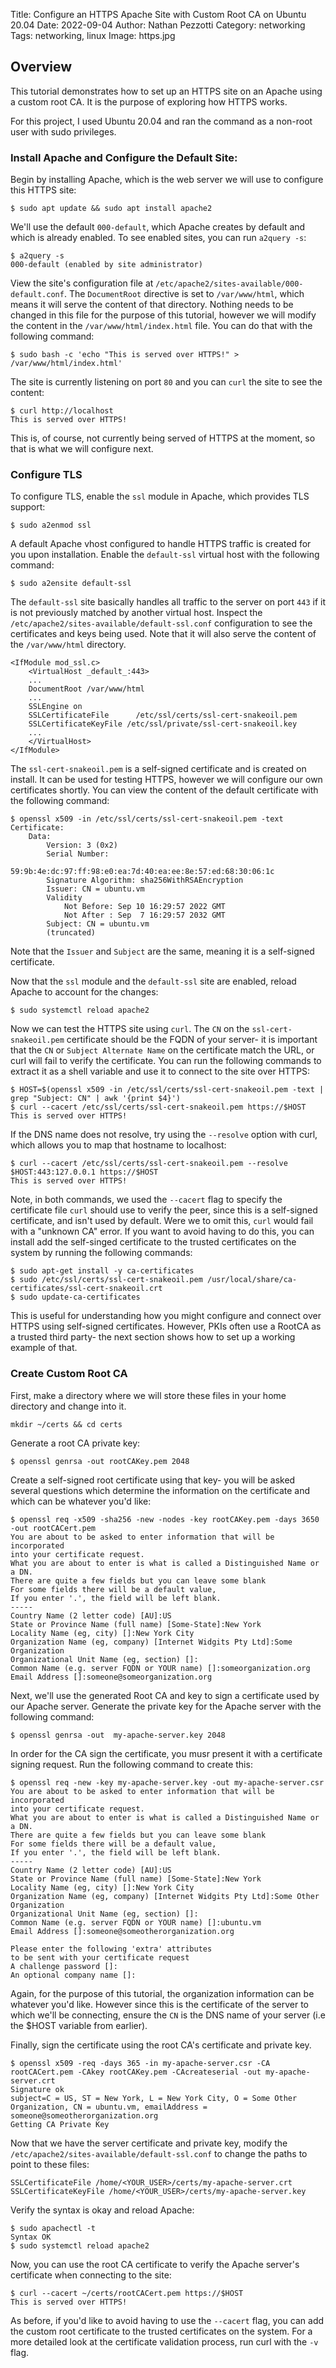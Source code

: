 Title: Configure an HTTPS Apache Site with Custom Root CA on Ubuntu 20.04
Date: 2022-09-04
Author: Nathan Pezzotti
Category: networking
Tags: networking, linux
Image: https.jpg

## Overview
This tutorial demonstrates how to set up an HTTPS site on an Apache using a custom root CA. It is  the purpose of exploring how HTTPS works.

For this project, I used Ubuntu 20.04 and ran the command as a non-root user with sudo privileges.

### Install Apache and Configure the Default Site:
Begin by installing Apache, which is the web server we will use to configure this HTTPS site:
```
$ sudo apt update && sudo apt install apache2
```
We'll use the default `000-default`, which Apache creates by default and which is already enabled. To see enabled sites, you can run `a2query -s`:
```
$ a2query -s
000-default (enabled by site administrator)
``` 
View the site's configuration file at `/etc/apache2/sites-available/000-default.conf`. The `DocumentRoot` directive is set to `/var/www/html`, which means it will serve the content of that directory. Nothing needs to be changed in this file for the purpose of this tutorial, however we will modify the content in the `/var/www/html/index.html` file. You can do that with the following command:
```
$ sudo bash -c 'echo "This is served over HTTPS!" > /var/www/html/index.html'
```
The site is currently listening on port `80` and you can `curl` the site to see the content:
```
$ curl http://localhost
This is served over HTTPS!
```
This is, of course, not currently being served of HTTPS at the moment, so that is what we will configure next. 

### Configure TLS

To configure TLS, enable the `ssl` module in Apache, which provides TLS support:
```
$ sudo a2enmod ssl
```
A default Apache vhost configured to handle HTTPS traffic is created for you upon installation. Enable the `default-ssl` virtual host with the following command:
```
$ sudo a2ensite default-ssl
```
The `default-ssl` site basically handles all traffic to the server on port `443` if it is not previously matched by another virtual host. Inspect the `/etc/apache2/sites-available/default-ssl.conf` configuration to see the certificates and keys being used. Note that it will also serve the content of the `/var/www/html` directory.
```
<IfModule mod_ssl.c>
    <VirtualHost _default_:443>
    ...
    DocumentRoot /var/www/html
    ...
    SSLEngine on
    SSLCertificateFile      /etc/ssl/certs/ssl-cert-snakeoil.pem
    SSLCertificateKeyFile /etc/ssl/private/ssl-cert-snakeoil.key
    ...
    </VirtualHost>
</IfModule>
```
The `ssl-cert-snakeoil.pem` is a self-signed certificate and is created on install. It can be used for testing HTTPS, however we will configure our own certificates shortly. You can view the content of the default certificate with the following command:
```
$ openssl x509 -in /etc/ssl/certs/ssl-cert-snakeoil.pem -text
Certificate:
    Data:
        Version: 3 (0x2)
        Serial Number:
            59:9b:4e:dc:97:ff:98:e0:ea:7d:40:ea:ee:8e:57:ed:68:30:06:1c
        Signature Algorithm: sha256WithRSAEncryption
        Issuer: CN = ubuntu.vm
        Validity
            Not Before: Sep 10 16:29:57 2022 GMT
            Not After : Sep  7 16:29:57 2032 GMT
        Subject: CN = ubuntu.vm
        (truncated)
```
Note that the `Issuer` and `Subject` are the same, meaning it is a self-signed certificate.

Now that the `ssl` module and the `default-ssl` site are enabled, reload Apache to account for the changes:
```
$ sudo systemctl reload apache2
```
Now we can test the HTTPS site using `curl`. The `CN` on the `ssl-cert-snakeoil.pem` certificate should be the FQDN of your server- it is important that the `CN` or `Subject Alternate Name` on the certificate match the URL, or curl will fail to verify the certificate. You can run the following commands to extract it as a shell variable and use it to connect to the site over HTTPS:
```
$ HOST=$(openssl x509 -in /etc/ssl/certs/ssl-cert-snakeoil.pem -text | grep "Subject: CN" | awk '{print $4}')
$ curl --cacert /etc/ssl/certs/ssl-cert-snakeoil.pem https://$HOST
This is served over HTTPS!
```
If the DNS name does not resolve, try using the `--resolve` option with curl, which allows you to map that hostname to localhost:
```
$ curl --cacert /etc/ssl/certs/ssl-cert-snakeoil.pem --resolve $HOST:443:127.0.0.1 https://$HOST
This is served over HTTPS!
```
Note, in both commands, we used the `--cacert` flag to specify the certificate file `curl` should use to verify the peer, since this is a self-signed certificate, and isn't used by default. Were we to omit this, `curl` would fail with a "unknown CA" error. If you want to avoid having to do this, you can install add the self-singed certificate to the trusted certificates on the system by running the following commands:

```
$ sudo apt-get install -y ca-certificates
$ sudo /etc/ssl/certs/ssl-cert-snakeoil.pem /usr/local/share/ca-certificates/ssl-cert-snakeoil.crt
$ sudo update-ca-certificates
```
This is useful for understanding how you might configure and connect over HTTPS using self-signed certificates. However, PKIs often use a RootCA as a trusted third party- the next section shows how to set up a working example of that.

### Create Custom Root CA
First, make a directory where we will store these files in your home directory and change into it. 
```
mkdir ~/certs && cd certs
```
Generate a root CA private key:
```
$ openssl genrsa -out rootCAKey.pem 2048
```
Create a self-signed root certificate using that key- you will be asked several questions which determine the information on the certificate and which can be whatever you'd like:
```
$ openssl req -x509 -sha256 -new -nodes -key rootCAKey.pem -days 3650 -out rootCACert.pem
You are about to be asked to enter information that will be incorporated
into your certificate request.
What you are about to enter is what is called a Distinguished Name or a DN.
There are quite a few fields but you can leave some blank
For some fields there will be a default value,
If you enter '.', the field will be left blank.
-----
Country Name (2 letter code) [AU]:US
State or Province Name (full name) [Some-State]:New York
Locality Name (eg, city) []:New York City
Organization Name (eg, company) [Internet Widgits Pty Ltd]:Some Organization
Organizational Unit Name (eg, section) []:
Common Name (e.g. server FQDN or YOUR name) []:someorganization.org
Email Address []:someone@someorganization.org
```
Next, we'll use the generated Root CA and key to sign a certificate used by our Apache server. Generate the private key for the Apache server with the following command:
```
$ openssl genrsa -out  my-apache-server.key 2048
```
In order for the CA sign the certificate, you musr present it with a certificate signing request. Run the following command to create this:
```
$ openssl req -new -key my-apache-server.key -out my-apache-server.csr
You are about to be asked to enter information that will be incorporated
into your certificate request.
What you are about to enter is what is called a Distinguished Name or a DN.
There are quite a few fields but you can leave some blank
For some fields there will be a default value,
If you enter '.', the field will be left blank.
-----
Country Name (2 letter code) [AU]:US
State or Province Name (full name) [Some-State]:New York
Locality Name (eg, city) []:New York City
Organization Name (eg, company) [Internet Widgits Pty Ltd]:Some Other Organization
Organizational Unit Name (eg, section) []:
Common Name (e.g. server FQDN or YOUR name) []:ubuntu.vm
Email Address []:someone@someotherorganization.org

Please enter the following 'extra' attributes
to be sent with your certificate request
A challenge password []:
An optional company name []:
```
Again, for the purpose of this tutorial, the organization information can be whatever you'd like. However since this is the certificate of the server to which we'll be connecting, ensure the `CN` is the DNS name of your server (i.e the $HOST variable from earlier).

Finally, sign the certificate using the root CA's certificate and private key.
```
$ openssl x509 -req -days 365 -in my-apache-server.csr -CA rootCACert.pem -CAkey rootCAKey.pem -CAcreateserial -out my-apache-server.crt
Signature ok
subject=C = US, ST = New York, L = New York City, O = Some Other Organization, CN = ubuntu.vm, emailAddress = someone@someotherorganization.org
Getting CA Private Key
```
Now that we have the server certificate and private key, modify the `/etc/apache2/sites-available/default-ssl.conf` to change the paths to point to these files:
```
SSLCertificateFile /home/<YOUR_USER>/certs/my-apache-server.crt
SSLCertificateKeyFile /home/<YOUR_USER>/certs/my-apache-server.key
```
Verify the syntax is okay and reload Apache:
```
$ sudo apachectl -t
Syntax OK
$ sudo systemctl reload apache2
```
Now, you can use the root CA certificate to verify the Apache server's certificate when connecting to the site:
```
$ curl --cacert ~/certs/rootCACert.pem https://$HOST
This is served over HTTPS!
```
As before, if you'd like to avoid having to use the `--cacert` flag, you can add the custom root certificate to the trusted certificates on the system. For a more detailed look at the certificate validation process, run curl with the `-v` flag.